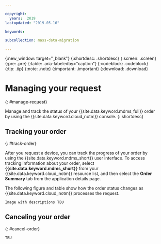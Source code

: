 ```yaml
---

copyright:
  years:  2019
lastupdated: "2019-05-16"

keywords:

subcollection: mass-data-migration

---
```


{:new_window: target="_blank"}
{:shortdesc: .shortdesc}
{:screen: .screen}
{:pre: .pre}
{:table: .aria-labeledby="caption"}
{:codeblock: .codeblock}
{:tip: .tip}
{:note: .note}
{:important: .important}
{:download: .download}

# Managing your request
{: #manage-request}

Manage and track the status of your {{site.data.keyword.mdms_full}} order by using the {{site.data.keyword.cloud_notm}} console.
{: shortdesc}

## Tracking your order
{: #track-order}

After you request a device, you can track the progress of your order by using the {{site.data.keyword.mdms_short}} user interface. To access tracking information about your order, select **{{site.data.keyword.mdms_short}}** from your {{site.data.keyword.cloud_notm}} resource list, and then select the **Order Summary** tab from the application details page.

The following figure and table show how the order status changes as {{site.data.keyword.cloud_notm}} processes the request.

`Image with descriptions TBU`

<!--After you submit the request, you receive an e-mail to confirm your order. Orders that are submitted during normal business hours are approved `the following business day`, and then shipped overnight to the specified location.-->

<!--When {{site.data.keyword.cloud_notm}} receives your {{site.data.keyword.mdms_short}} device, the order status in the {{site.data.keyword.mdms_short}} dashboard is updated to **Data offload**. The device is connected to the network in the {{site.data.keyword.cloud_notm}} data center, and the data copy starts automatically. 

Depending on the data size, the copy process can take from a few hours to days to complete. You can monitor the migration progress by navigating to the _Request details_ tab in the {{site.data.keyword.mdms_short}} dashboard. 

After the data copy is completed, the order status changes to **Erase data**.-->

## Canceling your order
{: #cancel-order}

`TBU`